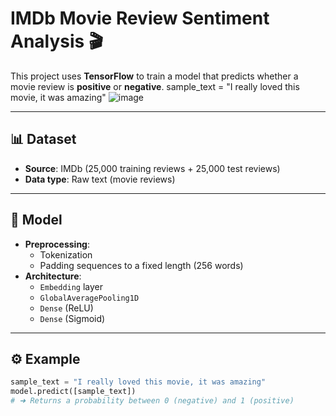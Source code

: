 # IMDb Movie Review Sentiment Analysis 🎬

This project uses **TensorFlow** to train a model that predicts whether a movie review is **positive** or **negative**.
sample_text = "I really loved this movie, it was amazing"
![image](https://github.com/user-attachments/assets/697ad5e8-15a5-44ef-b72c-83cea383f14d)

---

## 📊 Dataset

- **Source**: IMDb (25,000 training reviews + 25,000 test reviews)
- **Data type**: Raw text (movie reviews)

---

## 🧠 Model

- **Preprocessing**:
  - Tokenization
  - Padding sequences to a fixed length (256 words)
- **Architecture**:
  - `Embedding` layer
  - `GlobalAveragePooling1D`
  - `Dense` (ReLU)
  - `Dense` (Sigmoid)

---

## ⚙️ Example

```python
sample_text = "I really loved this movie, it was amazing"
model.predict([sample_text])
# ➜ Returns a probability between 0 (negative) and 1 (positive)
